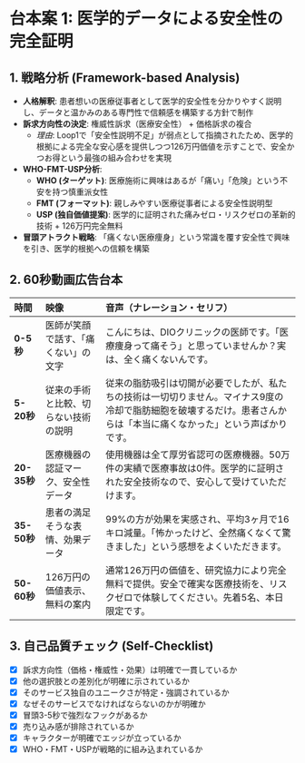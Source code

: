 # 台本案 1: 医学的データによる安全性の完全証明

## 1. 戦略分析 (Framework-based Analysis)

* **人格解釈**: 患者想いの医療従事者として医学的安全性を分かりやすく説明し、データと温かみのある専門性で信頼感を構築する方針で制作
* **訴求方向性の決定**: 権威性訴求（医療安全性） + 価格訴求の複合
    * *理由*: Loop1で「安全性説明不足」が弱点として指摘されたため、医学的根拠による完全な安心感を提供しつつ126万円価値を示すことで、安全かつお得という最強の組み合わせを実現
* **WHO-FMT-USP分析**:
    * **WHO (ターゲット)**: 医療施術に興味はあるが「痛い」「危険」という不安を持つ慎重派女性
    * **FMT (フォーマット)**: 親しみやすい医療従事者による安全性説明型
    * **USP (独自価値提案)**: 医学的に証明された痛みゼロ・リスクゼロの革新的技術 + 126万円完全無料
* **冒頭アトラクト戦略**: 「痛くない医療痩身」という常識を覆す安全性で興味を引き、医学的根拠への信頼を構築

## 2. 60秒動画広告台本

| 時間      | 映像                               | 音声（ナレーション・セリフ）                               | 
| :-------- | :--------------------------------- | :--------------------------------------------------------- |
| **0-5秒** | 医師が笑顔で話す、「痛くない」の文字 | こんにちは、DIOクリニックの医師です。「医療痩身って痛そう」と思っていませんか？実は、全く痛くないんです。 |
| **5-20秒**| 従来の手術と比較、切らない技術の説明 | 従来の脂肪吸引は切開が必要でしたが、私たちの技術は一切切りません。マイナス9度の冷却で脂肪細胞を破壊するだけ。患者さんからは「本当に痛くなかった」という声ばかりです。 |
| **20-35秒**| 医療機器の認証マーク、安全性データ | 使用機器は全て厚労省認可の医療機器。50万件の実績で医療事故は0件。医学的に証明された安全技術なので、安心して受けていただけます。 |
| **35-50秒**| 患者の満足そうな表情、効果データ | 99%の方が効果を実感され、平均3ヶ月で16キロ減量。「怖かったけど、全然痛くなくて驚きました」という感想をよくいただきます。 |
| **50-60秒**| 126万円の価値表示、無料の案内 | 通常126万円の価値を、研究協力により完全無料で提供。安全で確実な医療技術を、リスクゼロで体験してください。先着5名、本日限定です。 |

## 3. 自己品質チェック (Self-Checklist)

- [x] 訴求方向性（価格・権威性・効果）は明確で一貫しているか
- [x] 他の選択肢との差別化が明確に示されているか
- [x] そのサービス独自のユニークさが特定・強調されているか
- [x] なぜそのサービスでなければならないのかが明確か
- [x] 冒頭3-5秒で強烈なフックがあるか
- [x] 売り込み感が排除されているか
- [x] キャラクターが明確でエッジが立っているか
- [x] WHO・FMT・USPが戦略的に組み込まれているか